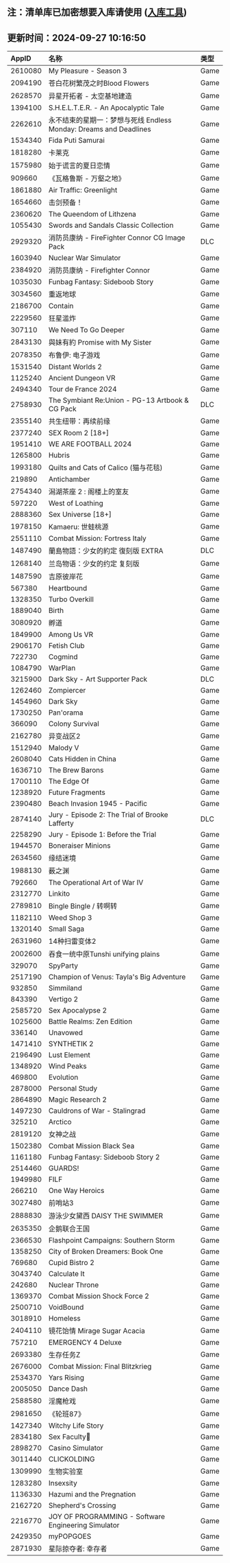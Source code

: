 ## 注：清单库已加密想要入库请使用 ([入库工具](https://github.com/BlankTMing/ManifestAutoUpdate/releases))

## 更新时间：2024-09-27 10:16:50
| AppID | 名称 | 类型  |
| :-------------------- | :----------------------------- | :----------- |
| 2610080 | My Pleasure - Season 3| Game |
| 2094190 | 苍白花树繁茂之时Blood Flowers| Game |
| 2628570 | 异星开拓者 - 太空基地建造| Game |
| 1394100 | S.H.E.L.T.E.R. - An Apocalyptic Tale| Game |
| 2262610 | 永不结束的星期一：梦想与死线 Endless Monday: Dreams and Deadlines| Game |
| 1534340 | Fida Puti Samurai| Game |
| 1818280 | 卡莱克| Game |
| 1575980 | 始于谎言的夏日恋情| Game |
| 909660 | 《瓦格鲁斯 - 万壑之地》| Game |
| 1861880 | Air Traffic: Greenlight| Game |
| 1654660 | 击剑预备！| Game |
| 2360620 | The Queendom of Lithzena| Game |
| 1055430 | Swords and Sandals Classic Collection| Game |
| 2929320 | 消防员康纳 - FireFighter Connor CG Image Pack| DLC |
| 1603940 | Nuclear War Simulator| Game |
| 2384920 | 消防员康纳 - Firefighter Connor| Game |
| 1035030 | Funbag Fantasy: Sideboob Story| Game |
| 3034560 | 重返地球| Game |
| 2186700 | Contain| Game |
| 2229560 | 狂星滥炸| Game |
| 307110 | We Need To Go Deeper| Game |
| 2843130 | 與妹有約 Promise with My Sister| Game |
| 2078350 | 布鲁伊: 电子游戏| Game |
| 1531540 | Distant Worlds 2| Game |
| 1125240 | Ancient Dungeon VR| Game |
| 2494340 | Tour de France 2024| Game |
| 2758930 | The Symbiant Re:Union - PG-13 Artbook & CG Pack| DLC |
| 2355140 | 共生纽带：再续前缘| Game |
| 2377240 | SEX Room 2 [18+]| Game |
| 1951410 | WE ARE FOOTBALL 2024| Game |
| 1265800 | Hubris| Game |
| 1993180 | Quilts and Cats of Calico (猫与花毯)| Game |
| 219890 | Antichamber| Game |
| 2754340 | 潟湖茶座 2 : 阁楼上的室友| Game |
| 597220 | West of Loathing| Game |
| 2888360 | Sex Universe [18+]| Game |
| 1978150 | Kamaeru: 世蛙桃源| Game |
| 2551110 | Combat Mission: Fortress Italy| Game |
| 1487490 | 蘭島物語：少女的約定 復刻版 EXTRA| DLC |
| 1268140 | 兰岛物语：少女的约定 复刻版| Game |
| 1487590 | 吉原彼岸花| Game |
| 567380 | Heartbound| Game |
| 1328350 | Turbo Overkill| Game |
| 1889040 | Birth| Game |
| 3080920 | 孵道| Game |
| 1849900 | Among Us VR| Game |
| 2906170 | Fetish Club| Game |
| 722730 | Cogmind| Game |
| 1084790 | WarPlan| Game |
| 3215900 | Dark Sky - Art Supporter Pack| DLC |
| 1262460 | Zompiercer| Game |
| 1454960 | Dark Sky| Game |
| 1730250 | Pan'orama| Game |
| 366090 | Colony Survival| Game |
| 2162780 | 异变战区2| Game |
| 1512940 | Malody V| Game |
| 2608040 | Cats Hidden in China| Game |
| 1636710 | The Brew Barons| Game |
| 1700110 | The Edge Of| Game |
| 1238920 | Future Fragments| Game |
| 2390480 | Beach Invasion 1945 - Pacific| Game |
| 2874140 | Jury - Episode 2: The Trial of Brooke Lafferty| DLC |
| 2258290 | Jury - Episode 1: Before the Trial| Game |
| 1944570 | Boneraiser Minions| Game |
| 2634560 | 缘结迷境| Game |
| 1988130 | 薮之渊| Game |
| 792660 | The Operational Art of War IV| Game |
| 2312770 | Linkito| Game |
| 2789810 | Bingle Bingle / 转啊转| Game |
| 1182110 | Weed Shop 3| Game |
| 1320140 | Small Saga| Game |
| 2631960 | 14种扫雷变体2| Game |
| 2002600 | 吞食一统中原Tunshi  unifying plains| Game |
| 329070 | SpyParty| Game |
| 2517190 | Champion of Venus: Tayla's Big Adventure| Game |
| 932850 | Simmiland| Game |
| 843390 | Vertigo 2| Game |
| 2585720 | Sex Apocalypse 2| Game |
| 1025600 | Battle Realms: Zen Edition| Game |
| 336140 | Unavowed| Game |
| 1471410 | SYNTHETIK 2| Game |
| 2196490 | Lust Element| Game |
| 1348920 | Wind Peaks| Game |
| 469800 | Evolution| Game |
| 2878000 | Personal Study| Game |
| 2864890 | Magic Research 2| Game |
| 1497230 | Cauldrons of War - Stalingrad| Game |
| 325210 | Arctico| Game |
| 2819120 | 女神之战| Game |
| 1502380 | Combat Mission Black Sea| Game |
| 1161180 | Funbag Fantasy: Sideboob Story 2| Game |
| 2514460 | GUARDS!| Game |
| 1949980 | FILF| Game |
| 266210 | One Way Heroics| Game |
| 3027480 | 前哨站3| Game |
| 2888830 | 游泳少女黛西 DAISY THE SWIMMER| Game |
| 2635350 | 企鹅联合王国| Game |
| 2366530 | Flashpoint Campaigns: Southern Storm| Game |
| 1358250 | City of Broken Dreamers: Book One| Game |
| 769680 | Cupid Bistro 2| Game |
| 3043740 | Calculate It| Game |
| 242680 | Nuclear Throne| Game |
| 1369370 | Combat Mission Shock Force 2| Game |
| 2500710 | VoidBound| Game |
| 3018910 | Homeless| Game |
| 2404110 | 镜花饴情 Mirage Sugar Acacia| Game |
| 757210 | EMERGENCY 4 Deluxe| Game |
| 2693380 | 生存任务Z| Game |
| 2676000 | Combat Mission: Final Blitzkrieg| Game |
| 2534370 | Yars Rising| Game |
| 2005050 | Dance Dash | Game |
| 2588580 | 淫魔枪戏| Game |
| 2981650 | 《轮班87》| Game |
| 1427340 | Witchy Life Story| Game |
| 2834180 | Sex Faculty🔞| Game |
| 2898270 | Casino Simulator| Game |
| 3011440 | CLICKOLDING| Game |
| 1309990 | 生物实验室| Game |
| 1283280 | Insexsity| Game |
| 1136330 | Hazumi and the Pregnation| Game |
| 2162720 | Shepherd's Crossing| Game |
| 2216770 | JOY OF PROGRAMMING - Software Engineering Simulator| Game |
| 2429350 | myPOPGOES| Game |
| 2871930 | 星际掠夺者: 幸存者| Game |
